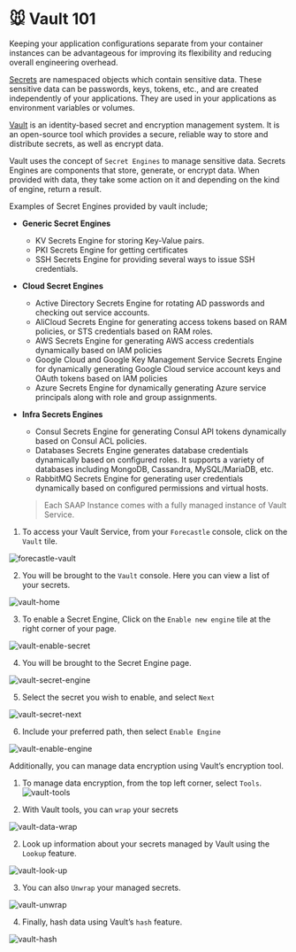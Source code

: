 # 🐭 Vault 101

Keeping your application configurations separate from your container instances can be advantageous for improving its flexibility and reducing overall engineering overhead.

[Secrets](https://kubernetes.io/docs/concepts/configuration/secret/) are namespaced objects which contain sensitive data. These sensitive data can be passwords, keys, tokens, etc., and are created independently of your applications. They are used in your applications as environment variables or volumes. 

[Vault](https://www.vaultproject.io/docs) is an identity-based secret and encryption management system. It is an open-source tool which provides a secure, reliable way to store and distribute secrets, as well as encrypt data.

Vault uses the concept of `Secret Engines` to manage sensitive data. Secrets Engines are components that store, generate, or encrypt data. When provided with data, they take some action on it and depending on the kind of engine, return a result.

Examples of Secret Engines provided by vault include;

- **Generic Secret Engines**
    - KV  Secrets Engine for storing Key-Value pairs.
    - PKI Secrets Engine for getting certificates
    - SSH Secrets Engine for providing several ways to issue SSH credentials.
- **Cloud Secret Engines**
    - Active Directory Secrets Engine for rotating AD passwords and checking out service accounts.
    - AliCloud Secrets Engine for generating access tokens based on RAM policies, or STS credentials based on RAM roles.
    - AWS Secrets Engine for generating AWS access credentials dynamically based on IAM policies
    - Google Cloud and Google Key Management Service Secrets Engine for dynamically generating Google Cloud service account keys and OAuth tokens based on IAM policies
    - Azure Secrets Engine for dynamically generating Azure service principals along with role and group assignments.
- **Infra Secrets Engines**
    - Consul Secrets Engine for generating Consul API tokens dynamically based on Consul ACL policies.
    - Databases Secrets Engine generates database credentials dynamically based on configured roles. It supports a variety of databases including MongoDB, Cassandra, MySQL/MariaDB, etc.
    - RabbitMQ Secrets Engine for generating user credentials dynamically based on configured permissions and virtual hosts.
    
    > Each SAAP Instance comes with a fully managed instance of Vault Service. 
    
1. To access your Vault Service, from your `Forecastle` console, click on the `Vault` tile.

![forecastle-vault](./images/forecastle-vault.png)

2. You will be brought to the `Vault` console. Here you can view a list of your secrets.

![vault-home](./images/vault-home.png)

3. To enable a Secret Engine, Click on the `Enable new engine` tile at the right corner of your page.

![vault-enable-secret](./images/vault-enable-secret.png)

4. You will be brought to the Secret Engine page.

![vault-secret-engine](./images/vault-secret-engine.png)

5. Select the secret you wish to enable, and select `Next` 

![vault-secret-next](./images/vault-secret-next.png)

6. Include your preferred path, then select `Enable Engine`

![vault-enable-engine](./images/vault-enable-engine.png)

Additionally, you can manage data encryption using Vault’s encryption tool.

1. To manage data encryption, from the top left corner, select `Tools`. 
![vault-tools](./images/vault-tools.png)

2. With Vault tools, you can `wrap` your secrets

![vault-data-wrap](./images/vault-data-wrap.png)

2. Look up information about your secrets managed by Vault using the `Lookup` feature.

![vault-look-up](./images/vault-look-up.png)

3. You can also `Unwrap` your managed secrets.

![vault-unwrap](./images/vault-unwrap.png)

4. Finally, hash data using Vault’s `hash` feature.

![vault-hash](./images/vault-hash.png)